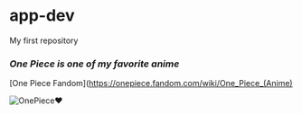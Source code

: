 # app-dev
My first repository

### ***One Piece is one of my favorite anime***
[One Piece Fandom](https://onepiece.fandom.com/wiki/One_Piece_(Anime)

![OnePiece❤️](https://imgur.com/LdT5ATW)
